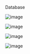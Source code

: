 Database

![image](https://github.com/user-attachments/assets/f38c3b74-c408-401b-9476-0865a455290b)

![image](https://github.com/user-attachments/assets/230a1475-3c6f-4b9b-8855-656febbd7dd8)

![image](https://github.com/user-attachments/assets/063e3bbe-ea50-4549-a06b-d0b03df99277)

![image](https://github.com/user-attachments/assets/b903037d-b40e-4534-bb87-083cb0983053)
